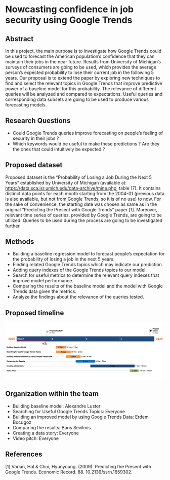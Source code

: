 # Nowcasting confidence in job security using Google Trends

## Abstract
In this project, the main purpose is to investigate how Google Trends could be used to forecast the American population’s confidence that they can maintain their jobs in the near future. Results from University of Michigan’s surveys of consumers are going to be used, which provides the average person’s expected probability to lose their current job in the following 5 years. Our proposal is to extend the paper by exploring new techniques to find and select the relevant topics in Google Trends that improve predictive power of a baseline model for this probability. The relevance of different queries will be analyzed and compared to expectations. Useful queries and corresponding data subsets are going to be used to produce various forecasting models.
## Research Questions
* Could Google Trends queries improve forecasting on people’s feeling of security in their jobs ? 
* Which keywords would be useful to make these predictions ? Are they the ones that could intuitively be expected ?
## Proposed dataset
Proposed dataset is the “Probability of Losing a Job During the Next 5 Years” established by University of Michigan (available at: https://data.sca.isr.umich.edu/data-archive/mine.php, table 17). It contains distinct data points for each month starting from the 2004-01 (previous data is also available, but not from Google Trends, so it is of no use) to now. For the sake of convenience, the starting date was chosen as same as in the original “Predicting the Present with Google Trends” paper [1]. 
Moreover, relevant time series of queries, provided by Google Trends, are going to be utilized. Queries to be used during the process are going to be investigated further.
## Methods
* Building a baseline regression model to forecast people’s expectation for the probability of losing a job in the next 5 years.
* Finding related Google Trends topics which may indicate our prediction.
* Adding query indexes of the Google Trends topics to our model.
* Search for useful metrics to determine the relevant query indexes that improve
model performance.
* Comparing the results of the baseline model and the model with Google Trends
  data given the metrics.
* Analyze the findings about the relevance of the queries tested.

## Proposed timeline
![Alt text](https://github.com/epfl-ada/ada-2020-project-milestone-p3-p3_datanalyzers/blob/main/timeline.png "Timeline")
## Organization within the team
* Building baseline model: Alexandre Luster
* Searching for Useful Google Trends Topics: Everyone
* Building an improved model by using Google Trends Data: Erdem Bocugoz
* Comparing the results: Baris Sevilmis
* Creating a data story: Everyone 
* Video pitch: Everyone

## References
[1] Varian, Hal & Choi, Hyunyoung. (2009). Predicting the Present with Google Trends. Economic Record. 88. 10.2139/ssrn.1659302. 
